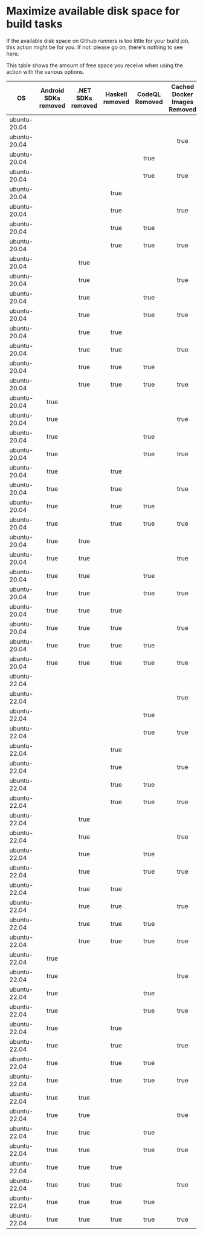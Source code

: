 # Maximize available disk space for build tasks

If the available disk space on Github runners is too little for your build job, this action might be for you.
If not: please go on, there's nothing to see here.

This table shows the amount of free space you receive when using the action with the various options.

OS | Android SDKs removed | .NET SDKs removed | Haskell removed | CodeQL Removed | Cached Docker Images Removed | GB freed | GB free | Elapsed Time (seconds) |
---|:--------------------:|:-----------------:|:---------------:|:--------------:|:----------------------------:|:--------:|:-------:|:----------------------:|
ubuntu-20.04 |  |  |  |  |  | 52 | 75 | 2
ubuntu-20.04 |  |  |  |  | true | 59 | 82 | 26
ubuntu-20.04 |  |  |  | true |  | 56 | 79 | 3
ubuntu-20.04 |  |  |  | true | true | 62 | 85 | 40
ubuntu-20.04 |  |  | true |  |  | 52 | 75 | 2
ubuntu-20.04 |  |  | true |  | true | 59 | 82 | 9
ubuntu-20.04 |  |  | true | true |  | 56 | 79 | 3
ubuntu-20.04 |  |  | true | true | true | 62 | 85 | 8
ubuntu-20.04 |  | true |  |  |  | 55 | 78 | 6
ubuntu-20.04 |  | true |  |  | true | 62 | 85 | 27
ubuntu-20.04 |  | true |  | true |  | 59 | 82 | 5
ubuntu-20.04 |  | true |  | true | true | 65 | 88 | 39
ubuntu-20.04 |  | true | true |  |  | 55 | 78 | 3
ubuntu-20.04 |  | true | true |  | true | 62 | 85 | 30
ubuntu-20.04 |  | true | true | true |  | 59 | 82 | 2
ubuntu-20.04 |  | true | true | true | true | 65 | 88 | 38
ubuntu-20.04 | true |  |  |  |  | 64 | 87 | 10
ubuntu-20.04 | true |  |  |  | true | 71 | 94 | 45
ubuntu-20.04 | true |  |  | true |  | 68 | 91 | 9
ubuntu-20.04 | true |  |  | true | true | 74 | 97 | 45
ubuntu-20.04 | true |  | true |  |  | 64 | 87 | 10
ubuntu-20.04 | true |  | true |  | true | 71 | 94 | 102
ubuntu-20.04 | true |  | true | true |  | 68 | 91 | 62
ubuntu-20.04 | true |  | true | true | true | 74 | 97 | 20
ubuntu-20.04 | true | true |  |  |  | 67 | 90 | 8
ubuntu-20.04 | true | true |  |  | true | 73 | 96 | 94
ubuntu-20.04 | true | true |  | true |  | 70 | 93 | 67
ubuntu-20.04 | true | true |  | true | true | 77 | 100 | 15
ubuntu-20.04 | true | true | true |  |  | 67 | 90 | 8
ubuntu-20.04 | true | true | true |  | true | 73 | 96 | 18
ubuntu-20.04 | true | true | true | true |  | 70 | 93 | 11
ubuntu-20.04 | true | true | true | true | true | 77 | 100 | 18
ubuntu-22.04 |  |  |  |  |  | 52 | 77 | 2
ubuntu-22.04 |  |  |  |  | true | 58 | 83 | 25
ubuntu-22.04 |  |  |  | true |  | 56 | 81 | 3
ubuntu-22.04 |  |  |  | true | true | 61 | 86 | 30
ubuntu-22.04 |  |  | true |  |  | 52 | 77 | 2
ubuntu-22.04 |  |  | true |  | true | 58 | 83 | 27
ubuntu-22.04 |  |  | true | true |  | 56 | 81 | 3
ubuntu-22.04 |  |  | true | true | true | 61 | 86 | 30
ubuntu-22.04 |  | true |  |  |  | 55 | 80 | 4
ubuntu-22.04 |  | true |  |  | true | 60 | 85 | 30
ubuntu-22.04 |  | true |  | true |  | 58 | 83 | 4
ubuntu-22.04 |  | true |  | true | true | 64 | 89 | 13
ubuntu-22.04 |  | true | true |  |  | 55 | 80 | 5
ubuntu-22.04 |  | true | true |  | true | 60 | 85 | 29
ubuntu-22.04 |  | true | true | true |  | 58 | 83 | 4
ubuntu-22.04 |  | true | true | true | true | 64 | 89 | 12
ubuntu-22.04 | true |  |  |  |  | 64 | 89 | 13
ubuntu-22.04 | true |  |  |  | true | 70 | 95 | 24
ubuntu-22.04 | true |  |  | true |  | 68 | 93 | 16
ubuntu-22.04 | true |  |  | true | true | 73 | 98 | 37
ubuntu-22.04 | true |  | true |  |  | 64 | 89 | 15
ubuntu-22.04 | true |  | true |  | true | 70 | 95 | 40
ubuntu-22.04 | true |  | true | true |  | 68 | 93 | 65
ubuntu-22.04 | true |  | true | true | true | 73 | 98 | 22
ubuntu-22.04 | true | true |  |  |  | 67 | 92 | 76
ubuntu-22.04 | true | true |  |  | true | 72 | 97 | 117
ubuntu-22.04 | true | true |  | true |  | 70 | 95 | 16
ubuntu-22.04 | true | true |  | true | true | 76 | 101 | 89
ubuntu-22.04 | true | true | true |  |  | 67 | 92 | 12
ubuntu-22.04 | true | true | true |  | true | 72 | 97 | 35
ubuntu-22.04 | true | true | true | true |  | 70 | 95 | 15
ubuntu-22.04 | true | true | true | true | true | 76 | 101 | 118
